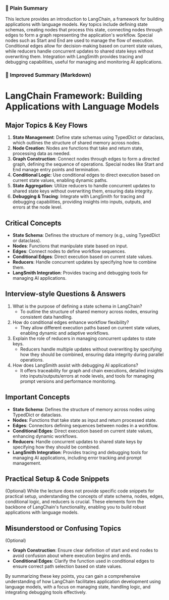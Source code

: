  ### 🧾 Plain Summary
This lecture provides an introduction to LangChain, a framework for building applications with language models. Key topics include defining state schemas, creating nodes that process this state, connecting nodes through edges to form a graph representing the application's workflow. Special nodes such as Start and End are used to manage the flow of execution. Conditional edges allow for decision-making based on current state values, while reducers handle concurrent updates to shared state keys without overwriting them. Integration with LangSmith provides tracing and debugging capabilities, useful for managing and monitoring AI applications.

### 📝 Improved Summary (Markdown)
# LangChain Framework: Building Applications with Language Models

## Major Topics & Key Flows
1. **State Management**: Define state schemas using TypedDict or dataclass, which outlines the structure of shared memory across nodes.
2. **Node Creation**: Nodes are functions that take and return state, processing data as needed.
3. **Graph Construction**: Connect nodes through edges to form a directed graph, defining the sequence of operations. Special nodes like Start and End manage entry points and termination.
4. **Conditional Logic**: Use conditional edges to direct execution based on current state values, enabling dynamic paths.
5. **State Aggregation**: Utilize reducers to handle concurrent updates to shared state keys without overwriting them, ensuring data integrity.
6. **Debugging & Tracing**: Integrate with LangSmith for tracing and debugging capabilities, providing insights into inputs, outputs, and errors at the node level.

## Critical Concepts
- **State Schema**: Defines the structure of memory (e.g., using TypedDict or dataclass).
- **Nodes**: Functions that manipulate state based on input.
- **Edges**: Connect nodes to define workflow sequences.
- **Conditional Edges**: Direct execution based on current state values.
- **Reducers**: Handle concurrent updates by specifying how to combine them.
- **LangSmith Integration**: Provides tracing and debugging tools for managing AI applications.

## Interview-style Questions & Answers
1. What is the purpose of defining a state schema in LangChain?
   - To outline the structure of shared memory across nodes, ensuring consistent data handling.
2. How do conditional edges enhance workflow flexibility?
   - They allow different execution paths based on current state values, enabling dynamic and adaptive workflows.
3. Explain the role of reducers in managing concurrent updates to state keys.
   - Reducers handle multiple updates without overwriting by specifying how they should be combined, ensuring data integrity during parallel operations.
4. How does LangSmith assist with debugging AI applications?
   - It offers traceability for graph and chain executions, detailed insights into inputs/outputs/errors at node levels, and tools for managing prompt versions and performance monitoring.

## Important Concepts
- **State Schema**: Defines the structure of memory across nodes using TypedDict or dataclass.
- **Nodes**: Functions that take state as input and return processed state.
- **Edges**: Connectors defining sequences between nodes in a workflow.
- **Conditional Edges**: Direct execution based on current state values, enhancing dynamic workflows.
- **Reducers**: Handle concurrent updates to shared state keys by specifying how they should be combined.
- **LangSmith Integration**: Provides tracing and debugging tools for managing AI applications, including error tracking and prompt management.

## Practical Setup & Code Snippets
(Optional)
While the lecture does not provide specific code snippets for practical setup, understanding the concepts of state schema, nodes, edges, conditional logic, and reducers is crucial. These elements form the backbone of LangChain's functionality, enabling you to build robust applications with language models.

## Misunderstood or Confusing Topics
(Optional)
- **Graph Construction**: Ensure clear definition of start and end nodes to avoid confusion about where execution begins and ends.
- **Conditional Edges**: Clarify the function used in conditional edges to ensure correct path selection based on state values.

By summarizing these key points, you can gain a comprehensive understanding of how LangChain facilitates application development using language models, with a focus on managing state, handling logic, and integrating debugging tools effectively.
